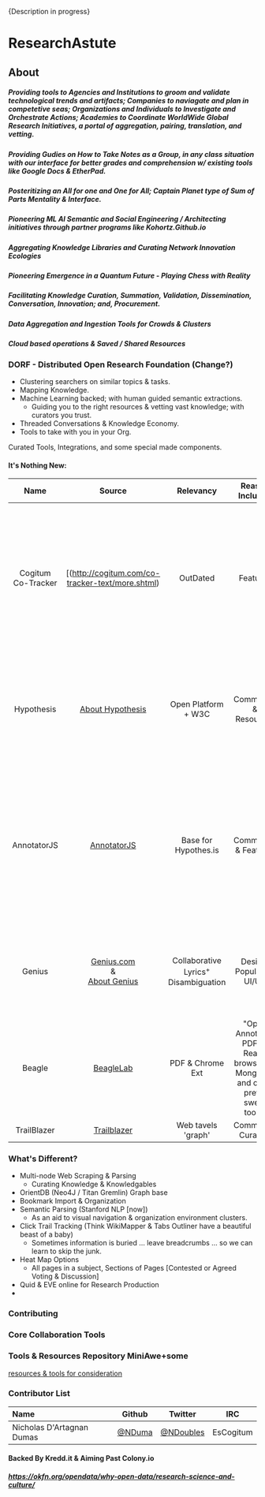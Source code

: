 {Description in progress}
# ResearchAstute
## About
##### Providing tools to Agencies and Institutions to groom and validate technological trends and artifacts; Companies to naviagate and plan in competetive seas; Organizations and Individuals to Investigate and Orchestrate Actions; Academies to Coordinate WorldWide Global Research Initiatives, a portal of aggregation, pairing, translation, and vetting.
##### Providing Gudies on How to Take Notes as a Group, in any class situation with our interface for better grades and comprehension w/ existing tools like Google Docs & EtherPad.
##### Posteritizing an All for one and One for All; Captain Planet type of Sum of Parts Mentality & Interface.
##### Pioneering ML AI Semantic and Social Engineering / Architecting initiatives through partner programs like Kohortz.Github.io
##### Aggregating Knowledge Libraries and Curating Network Innovation Ecologies
##### Pioneering Emergence in a Quantum Future - Playing Chess with Reality
##### Facilitating Knowledge Curation, Summation, Validation, Dissemination, Conversation, Innovation; and, Procurement.
##### Data Aggregation and Ingestion Tools for Crowds & Clusters

##### Cloud based operations & Saved / Shared Resources



### DORF - Distributed Open Research Foundation (Change?)
 - Clustering searchers on similar topics & tasks.
 - Mapping Knowledge.
 - Machine Learning backed; with human guided semantic extractions.
   - Guiding you to the right resources & vetting vast knowledge; with curators you trust.
 - Threaded Conversations & Knowledge Economy.
 - Tools to take with you in your Org.

Curated Tools, Integrations, and some special made components.


#### It's Nothing New:
| Name | Source | Relevancy | Reason Included | Description | Open | License |
|:---: | :----: | :-------: | :-------------: | :---------: | :--: | :-: |
| Cogitum Co-Tracker | [(http://cogitum.com/co-tracker-text/more.shtml) | OutDated | Features | "Cogitum Co-Citer is a tool for creating collections of texts from the Internet. It automatically captures the selected text, its Internet address, its title and date of adding to the database." | No |
| Hypothesis | [About Hypothesis](https://hypothes.is/about/) | Open Platform + W3C | Community & Resources | "Our mission is to bring a new layer to the web. Use Hypothesis to discuss, collaborate, organize your research, or take personal notes." | [YES](https://github.com/hypothesis)
| AnnotatorJS | [AnnotatorJS](http://annotatorjs.org/) | Base for Hypothes.is | Community & Features | "Annotator is an open-source JavaScript library to easily add annotation functionality to any webpage. Annotations can have comments, tags, links, users, and more." | [YES](http://github.com/openannotation/annotator/) |
| Genius | [Genius.com](http://Genius.com) <br>&</br> [About Genius](http://genius.com/web-annotator) | Collaborative Lyrics<sup>+</sup> Disambiguation | Design, Popularity, UI/UX | "Genius is the world’s biggest collection of song lyrics and crowdsourced musical knowledge." | - |
| Beagle | [BeagleLab](http://burntfen.com/projects/beagle/) | PDF & Chrome Ext | "Open Annotator, PDF.js, React, browserify, MongoDB, and other pretty sweet tools" | "...a system to capture, understand, and share lost data, we can facilitate science as a whole." | [YES](https://github.com/BeagleLab/beagle) | [MIT](https://raw.githubusercontent.com/BeagleLab/beagle/master/LICENSE) |
| TrailBlazer | [Trailblazer](Trailblazer.io) | Web tavels 'graph' | Community Curation | 'fill in later' | Pending | -- |

### What's Different?
 - Multi-node Web Scraping & Parsing
   - Curating Knowledge & Knowledgables
 - OrientDB (Neo4J / Titan Gremlin) Graph base
 - Bookmark Import & Organization
 - Semantic Parsing (Stanford NLP [now])
   - As an aid to visual navigation & organization environment clusters.
 - Click Trail Tracking (Think WikiMapper & Tabs Outliner have a beautiful beast of a baby)
   - Sometimes information is buried ... leave breadcrumbs ... so we can learn to skip the junk.
 - Heat Map Options
   - All pages in a subject, Sections of Pages [Contested or Agreed Voting & Discussion]
 - Quid & EVE online for Research Production
 - 
 
### Contributing

### Core Collaboration Tools

### Tools & Resources Repository MiniAwe+some
[resources & tools for consideration](https://github.com/NDuma/ResearchAstute/blob/master/resources_tools.md)

### Contributor List

Name | Github | Twitter | IRC |
:--- | :----: | :-----: | :-:
| Nicholas D'Artagnan Dumas | [@NDuma](//github.com/NDuma) | [@NDoubles](//twitter.com/NDoubles) | EsCogitum |

#### Backed By Kredd.it & Aiming Past Colony.io
##### https://okfn.org/opendata/why-open-data/research-science-and-culture/
